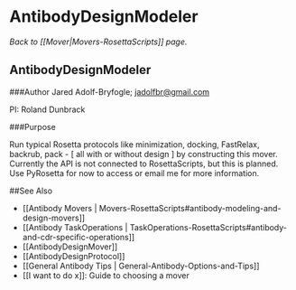 # AntibodyDesignModeler
*Back to [[Mover|Movers-RosettaScripts]] page.*
## AntibodyDesignModeler

###Author
Jared Adolf-Bryfogle; jadolfbr@gmail.com

PI: Roland Dunbrack

###Purpose

Run typical Rosetta protocols like minimization, docking, FastRelax, backrub, pack - [ all with or without design ] by constructing this mover.  Currently the API is not connected to RosettaScripts, but this is planned.  Use PyRosetta for now to access or email me for more information.  



##See Also

* [[Antibody Movers | Movers-RosettaScripts#antibody-modeling-and-design-movers]]
* [[Antibody TaskOperations | TaskOperations-RosettaScripts#antibody-and-cdr-specific-operations]]
* [[AntibodyDesignMover]]
* [[AntibodyDesignProtocol]]
* [[General Antibody Tips | General-Antibody-Options-and-Tips]]
* [[I want to do x]]: Guide to choosing a mover